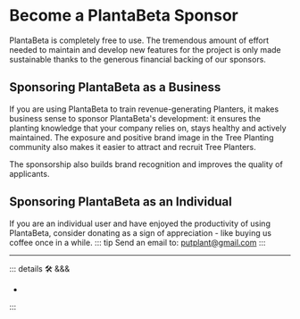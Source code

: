 
# Become a PlantaBeta Sponsor

<eko>PlantaBeta</eko> is completely free to use. The tremendous amount of effort needed to maintain and develop new features for the project is only made sustainable thanks to the generous financial backing of our sponsors.

## Sponsoring <eko>PlantaBeta</eko> as a Business

If you are using <eko>PlantaBeta</eko> to train revenue-generating Planters, it makes business sense to sponsor <eko>PlantaBeta</eko>'s development: it ensures the planting knowledge that your company relies on, stays healthy and actively maintained. The exposure and positive brand image in the Tree Planting community also makes it easier to attract and recruit Tree Planters.

The sponsorship also builds brand recognition and improves the quality of applicants.

## Sponsoring <eko>PlantaBeta</eko> as an Individual

If you are an individual user and have enjoyed the productivity of using <eko>PlantaBeta</eko>, consider donating as a sign of appreciation - like buying us coffee once in a while.
::: tip Send an email to:
<putplant@gmail.com>
:::

---

<!-- =================================================== -->
<!-- =================================================== -->
<!-- =================================================== -->
<!-- =================================================== -->
<!-- =================================================== -->
::: details 🛠 <dev>&&&</dev>

-

:::
